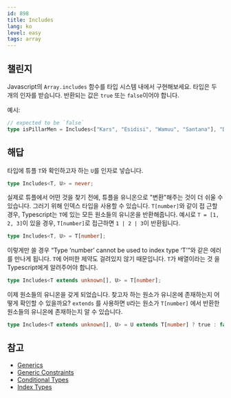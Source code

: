 ```yaml
---
id: 898
title: Includes
lang: ko
level: easy
tags: array
---
```


## 챌린지

Javascript의 `Array.includes` 함수를 타입 시스템 내에서 구현해보세요. 타입은 두
개의 인자를 받습니다. 반환되는 값은 `true` 또는 `false`이어야 합니다.

예시:

```typescript
// expected to be `false`
type isPillarMen = Includes<["Kars", "Esidisi", "Wamuu", "Santana"], "Dio">;
```

## 해답

타입에 튜플 `T`와 확인하고자 하는 `U`를 인자로 넣습니다.

```typescript
type Includes<T, U> = never;
```

실제로 튜플에서 어떤 것을 찾기 전에, 튜플을 유니온으로 "변환"해주는 것이 더 쉬울
수 있습니다. 그러기 위해 인덱스 타입을 사용할 수 있습니다. `T[number]`와 같이 접
근할 경우, Typescript는 `T`에 있는 모든 원소들의 유니온을 반환해줍니다. 예시로
`T = [1, 2, 3]`이 있을 경우, `T[number]`로 접근하면 `1 | 2 | 3`이 반환됩니다.

```typescript
type Includes<T, U> = T[number];
```

이렇게만 쓸 경우 “Type ‘number’ cannot be used to index type ‘T’”와 같은 에러를
만나게 됩니다. `T`에 어떠한 제약도 걸려있지 않기 때문입니다. `T`가 배열이라는 것
을 Typescript에게 알려주어야 합니다.

```typescript
type Includes<T extends unknown[], U> = T[number];
```

이제 원소들의 유니온을 갖게 되었습니다. 찾고자 하는 원소가 유니온에 존재하는지 어떻게 확인할 수 있을까요? `extends` 를 사용하면 `U`라는 원소가 `T[number]` 에서 반환한 원소들의 유니온에 존재하는지 알 수 있습니다.

```typescript
type Includes<T extends unknown[], U> = U extends T[number] ? true : false;
```

## 참고

- [Generics](https://www.typescriptlang.org/docs/handbook/2/generics.html)
- [Generic Constraints](https://www.typescriptlang.org/docs/handbook/2/generics.html#generic-constraints)
- [Conditional Types](https://www.typescriptlang.org/docs/handbook/2/conditional-types.html)
- [Index Types](https://www.typescriptlang.org/docs/handbook/2/indexed-access-types.html)
